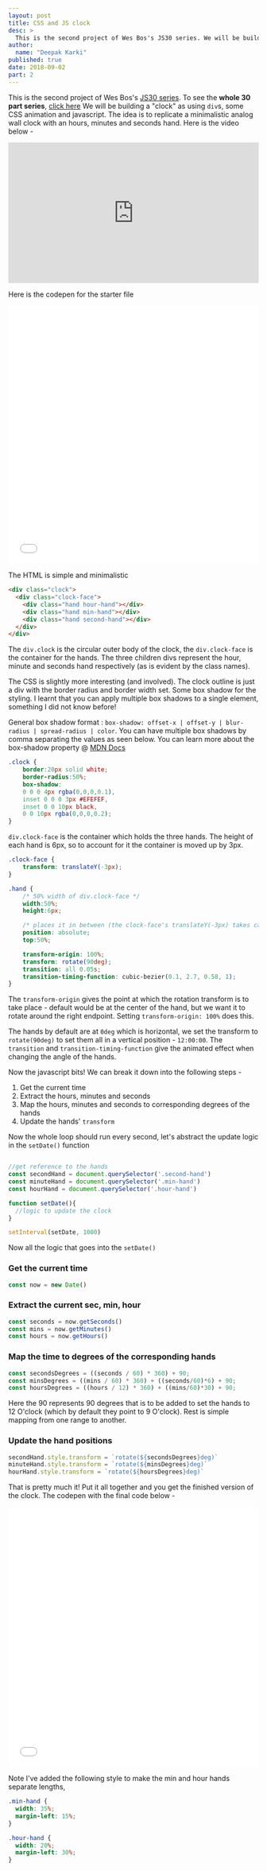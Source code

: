 ```yaml
---
layout: post
title: CSS and JS clock
desc: >
  This is the second project of Wes Bos's JS30 series. We will be building a "clock" as using 'div's, some CSS animation and javascript. The idea is to replicate a minimalistic analog wall clock with an hours, minutes and seconds hand.
author:
  name: "Deepak Karki"
published: true
date: 2018-09-02
part: 2
---
```



This is the second project of Wes Bos's [JS30 series](https://JavaScript30.com/friend/DISCOVERDEV). To see the **whole 30 part series**, [click here](../)
We will be building a "clock" as using `div`s, some CSS animation and javascript. The idea is to replicate a minimalistic analog wall clock with an hours, minutes and seconds hand. Here is the video below -

<style>.embed-container { position: relative; padding-bottom: 56.25%; height: 0; overflow: hidden; max-width: 100%; } .embed-container iframe, .embed-container object, .embed-container embed { position: absolute; top: 0; left: 0; width: 100%; height: 100%; }</style><div class='embed-container'><iframe src='https://www.youtube.com/embed/xu87YWbr4X0' frameborder='0' allowfullscreen></iframe></div>

Here is the codepen for the starter file

<iframe height='520' scrolling='no' title='JS30-02-clock-a' src='//codepen.io/deepakkarki/embed/wXqaJv/?height=520&theme-id=dark&default-tab=css,result&embed-version=2' frameborder='no' allowtransparency='true' allowfullscreen='true' style='width: 100%;'>See the Pen <a href='https://codepen.io/deepakkarki/pen/wXqaJv/'>JS30-02-clock-a</a> by Deepak Karki (<a href='https://codepen.io/deepakkarki'>@deepakkarki</a>) on <a href='https://codepen.io'>CodePen</a>.
</iframe>

The HTML is simple and minimalistic 

```html
<div class="clock">
  <div class="clock-face">
    <div class="hand hour-hand"></div>
    <div class="hand min-hand"></div>
    <div class="hand second-hand"></div>
  </div>
</div>
```

The `div.clock` is the circular outer body of the clock, the `div.clock-face` is the container for the hands. The three children divs represent the hour, minute and seconds hand respectively (as is evident by the class names).

The CSS is slightly more interesting (and involved). The clock outline is just a div with the border radius and border width set. Some box shadow for the styling. I learnt that you can apply multiple box shadows to a single element, something I did not know before!

General box shadow format : `box-shadow: offset-x | offset-y | blur-radius | spread-radius | color`. You can have multiple box shadows by comma separating the values as seen below. You can learn more about the box-shadow property @ [MDN Docs](https://developer.mozilla.org/en-US/docs/Web/CSS/box-shadow)

```css
.clock {
    border:20px solid white;
    border-radius:50%;
    box-shadow:
    0 0 0 4px rgba(0,0,0,0.1),
    inset 0 0 0 3px #EFEFEF,
    inset 0 0 10px black,
    0 0 10px rgba(0,0,0,0.2);
}
```

`div.clock-face` is the container which holds the three hands. The height of each hand is 6px, so to account for it the container is moved up by 3px.

```css
.clock-face {
    transform: translateY(-3px);
}
```

```css
.hand {
    /* 50% width of div.clock-face */
    width:50%;
    height:6px;

    /* places it in between (the clock-face's translateY(-3px) takes care of the offset) */
    position: absolute;
    top:50%;

    transform-origin: 100%;
    transform: rotate(90deg);
    transition: all 0.05s;
    transition-timing-function: cubic-bezier(0.1, 2.7, 0.58, 1);
}
```

The `transform-origin` gives the point at which the rotation transform is to take place - default would be at the center of the hand, but we want it to rotate around the right endpoint. Setting `transform-origin: 100%` does this. 

The hands by default are at `0deg` which is horizontal, we set the transform to `rotate(90deg)` to set them all in a vertical position - `12:00:00`. The `transition` and `transition-timing-function` give the animated effect when changing the angle of the hands.

Now the javascript bits! We can break it down into the following steps - 

1. Get the current time
2. Extract the hours, minutes and seconds
3. Map the hours, minutes and seconds to corresponding degrees of the hands
4. Update the hands' `transform`

Now the whole loop should run every second, let's abstract the update logic in the `setDate()` function

```js

//get reference to the hands
const secondHand = document.querySelector('.second-hand')
const minuteHand = document.querySelector('.min-hand')
const hourHand = document.querySelector('.hour-hand')

function setDate(){
  //logic to update the clock
}

setInterval(setDate, 1000)
```

Now all the logic that goes into the `setDate()`

### Get the current time

```js
const now = new Date()
```

### Extract the current sec, min, hour

```js
const seconds = now.getSeconds()
const mins = now.getMinutes()
const hours = now.getHours()
```

### Map the time to degrees of the corresponding hands

```js
const secondsDegrees = ((seconds / 60) * 360) + 90;
const minsDegrees = ((mins / 60) * 360) + ((seconds/60)*6) + 90;
const hoursDegrees = ((hours / 12) * 360) + ((mins/60)*30) + 90;
```

Here the 90 represents 90 degrees that is to be added to set the hands to 12 O'clock (which by default they point to 9 O'clock). Rest is simple mapping from one range to another.

### Update the hand positions

```js
secondHand.style.transform = `rotate(${secondsDegrees}deg)`
minuteHand.style.transform = `rotate(${minsDegrees}deg)`
hourHand.style.transform = `rotate(${hoursDegrees}deg)`
```

That is pretty much it! Put it all together and you get the finished version of the clock. The codepen with the final code below -

<iframe height='524' scrolling='no' title='JS30-02-clock-b' src='//codepen.io/deepakkarki/embed/VdzxWb/?height=524&theme-id=dark&default-tab=css,result&embed-version=2' frameborder='no' allowtransparency='true' allowfullscreen='true' style='width: 100%;'>See the Pen <a href='https://codepen.io/deepakkarki/pen/VdzxWb/'>JS30-02-clock-b</a> by Deepak Karki (<a href='https://codepen.io/deepakkarki'>@deepakkarki</a>) on <a href='https://codepen.io'>CodePen</a>.
</iframe>

Note I've added the following style to make the min and hour hands separate lengths,

```css
.min-hand {
  width: 35%;
  margin-left: 15%;
}

.hour-hand {
  width: 20%;
  margin-left: 30%;
}
```